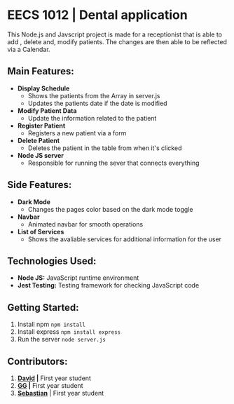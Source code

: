 # EECS 1012 | Dental application
This Node.js and Javscript project is made for a receptionist that is able to add
, delete and, modify patients. The changes are then able to be reflected via a Calendar.

## Main Features:
- **Display Schedule**
  - Shows the patients from the Array in server.js
  - Updates the patients date if the date is modified
- **Modify Patient Data**
  - Update the information related to the patient
- **Register Patient**
  - Registers a new patient via a form
- **Delete Patient**
  - Deletes the patient in the table from when it's clicked
- **Node JS server**
  - Responsible for running the sever that connects everything

## Side Features:
- **Dark Mode**
  - Changes the pages color based on the dark mode toggle
- **Navbar**
  - Animated navbar for smooth operations
- **List of Services**
  - Shows the avaliable services for additional information for the user
 
## Technologies Used:
- **Node JS:** JavaScript runtime environment
- **Jest Testing:** Testing framework for checking JavaScript code

## Getting Started:
1. Install npm
`npm install`
2. Install express
`npm install express`
3. Run the server
`node server.js`

## Contributors:
1. **[David](https://github.com/davecao2k5) |**  First year student
2. **[GG](https://github.com/gurkarangill07) |**  First year student
3. **[Sebastian](https://github.com/SebastianMuzalewski)** | First year student
